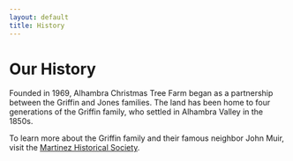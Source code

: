```yaml
---
layout: default
title: History
---
```


# Our History

Founded in 1969, Alhambra Christmas Tree Farm began as a partnership between the Griffin and Jones families. The land has been home to four generations of the Griffin family, who settled in Alhambra Valley in the 1850s.

To learn more about the Griffin family and their famous neighbor John Muir, visit the [Martinez Historical Society](https://www.martinezhistory.org/).

